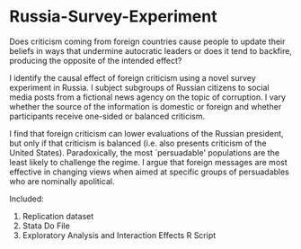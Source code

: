 # Russia-Survey-Experiment

Does criticism coming from foreign countries cause people to update their beliefs in ways that undermine autocratic leaders or does it tend to backfire, producing the opposite of the intended effect? 

I identify the causal effect of foreign criticism using a novel survey experiment in Russia. I subject subgroups of Russian citizens to social media posts from a fictional news agency on the topic of corruption. I vary whether the source of the information is domestic or foreign and whether participants receive one-sided or balanced criticism. 

I find that foreign criticism can lower evaluations of the Russian president, but only if that criticism is balanced (i.e. also presents criticism of the United States). Paradoxically, the most `persuadable' populations are the least likely to challenge the regime. I argue that  foreign messages are most effective in changing views when aimed at specific groups of persuadables who are nominally apolitical. 

Included:

1. Replication dataset
2. Stata Do File
3. Exploratory Analysis and Interaction Effects R Script
